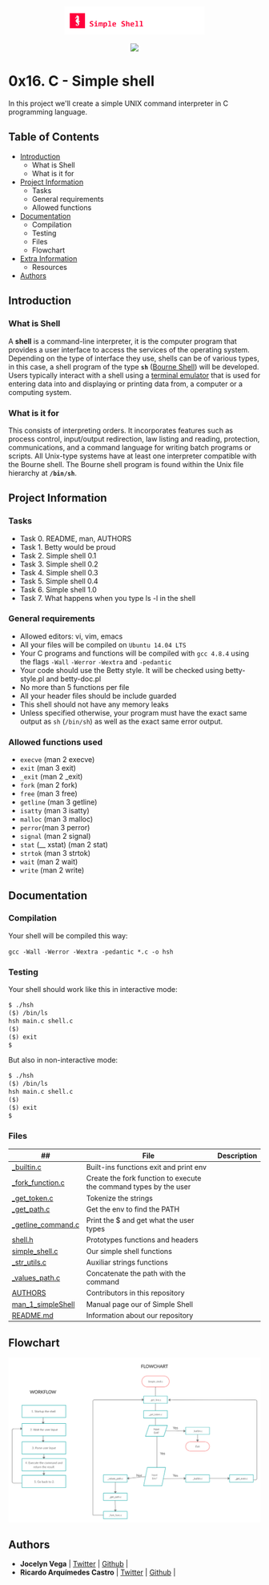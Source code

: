 
<p align="center">
        <img src="https://github.com/RicardoArquimedes/testingREADME/blob/master/simple_Shell.png?raw=true" width="280"/>
        </p>
<p align="center">
     <p align="center">
          <img src="https://www.holbertonschool.com/holberton-logo.png" width="360"/>
     </p>

# 0x16. C - Simple shell
In this project we'll create a simple UNIX command interpreter in C programming language.

## Table of Contents
* [Introduction](#Introduction)
  * What is Shell
  * What is it for
* [Project Information](#Project-Information)
    * Tasks
    * General requirements
    * Allowed functions
* [Documentation](#Documentation)
    * Compilation
    * Testing
    * Files
    * Flowchart
* [Extra Information](#Extra-Information)
    * Resources
* [Authors](#Authors)

## Introduction

### What is Shell
A **shell** is a command-line interpreter, it is the computer program that provides a user interface to access the services of the operating system. Depending on the type of interface they use, shells can be of various types, in this case, a shell program of the type **`sh`** ([Bourne Shell](https://en.wikipedia.org/wiki/Bourne_shell)) will be developed. Users typically interact with a shell using a [terminal emulator](https://en.wikipedia.org/wiki/Terminal_emulator) that is used for entering data into and displaying or printing data from, a computer or a computing system.

### What is it for
This consists of interpreting orders. It incorporates features such as process control, input/output redirection, law listing and reading, protection, communications, and a command language for writing batch programs or scripts. All Unix-type systems have at least one interpreter compatible with the Bourne shell. The Bourne shell program is found within the Unix file hierarchy at **`/bin/sh`**.

## Project Information

### Tasks

* Task 0. README, man, AUTHORS
* Task 1. Betty would be proud
* Task 2. Simple shell 0.1
* Task 3. Simple shell 0.2
* Task 4. Simple shell 0.3
* Task 5. Simple shell 0.4
* Task 6. Simple shell 1.0
* Task 7. What happens when you type ls -l in the shell

### General requirements
 * Allowed editors: vi, vim, emacs
 * All your files will be compiled on `Ubuntu 14.04 LTS`
 * Your C programs and functions will be compiled with `gcc 4.8.4` using the flags `-Wall` `-Werror` `-Wextra` and `-pedantic`
 * Your code should use the Betty style. It will be checked using betty-style.pl and betty-doc.pl
 * No more than 5 functions per file
 * All your header files should be include guarded
 * This shell should not have any memory leaks
 * Unless specified otherwise, your program must have the exact same output as `sh` (`/bin/sh`) as well as the exact same error output.

### Allowed functions used 

* `execve` (man 2 execve)
* `exit` (man 3 exit)
* `_exit` (man 2 _exit)
* `fork` (man 2 fork)
* `free` (man 3 free)
* `getline` (man 3 getline)
* `isatty` (man 3 isatty)
* `malloc` (man 3 malloc)
* `perror`(man 3 perror)
* `signal` (man 2 signal)
* `stat` (__ xstat) (man 2 stat)
* `strtok` (man 3 strtok)
* `wait` (man 2 wait)
* `write` (man 2 write)

## Documentation

### Compilation
Your shell will be compiled this way:

`gcc -Wall -Werror -Wextra -pedantic *.c -o hsh`

### Testing

Your shell should work like this in interactive mode:

```
$ ./hsh
($) /bin/ls
hsh main.c shell.c
($)
($) exit
$
```
But also in non-interactive mode:

```
$ ./hsh
($) /bin/ls
hsh main.c shell.c
($)
($) exit
$
```
### Files

##|File|Description
---|---|---
|[_builtin.c](https://github.com/RicardoArquimedes/simple_shell/blob/master/_bulitin.c)|Built-ins functions exit and print env|
|[_fork_function.c](https://github.com/RicardoArquimedes/simple_shell/blob/master/_fork_function.c)|Create the fork function to execute the command types by the user|
|[_get_token.c](https://github.com/RicardoArquimedes/simple_shell/blob/master/_get_token.c)|Tokenize the strings|
|[_get_path.c](https://github.com/RicardoArquimedes/simple_shell/blob/master/_get_path.c)|Get the env to find the PATH|
|[_getline_command.c](https://github.com/RicardoArquimedes/simple_shell/blob/master/_getline_command.c)|Print the $ and get what the user types|
|[shell.h](https://github.com/RicardoArquimedes/simple_shell/blob/master/shell.h)|Prototypes functions and headers|
|[simple_shell.c](https://github.com/RicardoArquimedes/simple_shell/blob/master/simple_shell.c)|Our simple shell functions|
|[_str_utils.c](https://github.com/RicardoArquimedes/simple_shell/blob/master/_str_utils.c)|Auxiliar strings functions|
|[_values_path.c](https://github.com/RicardoArquimedes/simple_shell/blob/master/_values_path.c)|Concatenate the path with the command|
|[AUTHORS](https://github.com/RicardoArquimedes/simple_shell/blob/master/AUTHORS)|Contributors in this repository|
|[man_1_simpleShell](https://github.com/RicardoArquimedes/simple_shell/blob/master/man_1_simpleShell)|Manual page our of Simple Shell|
|[README.md](https://github.com/RicardoArquimedes/simple_shell/blob/master/README.md)|Information about our repository|

## Flowchart
<p align="center">
     <p align="center">
          <img src="https://github.com/RicardoArquimedes/testingREADME/blob/master/Flowchart.jpg?raw=true width="360"/>
     </p>

## Authors

* **Jocelyn Vega** | [Twitter](https://twitter.com/jossvega103) | [Github](https://github.com/jossvega) |
* **Ricardo Arquímedes Castro** | [Twitter](https://twitter.com/richardcqt) | [Github](https://github.com/RicardoArquimedes) |
